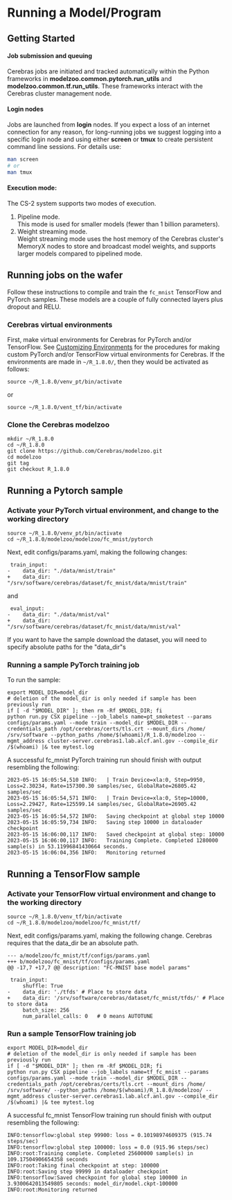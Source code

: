# Running a Model/Program

## Getting Started

#### Job submission and queuing

Cerebras jobs are initiated and tracked automatically within the Python frameworks in **modelzoo.common.pytorch.run_utils** and **modelzoo.common.tf.run_utils**. These frameworks interact with the Cerebras cluster management node.

#### Login nodes

Jobs are launched from **login** nodes.
If you expect a loss of an internet connection for any reason, for long-running jobs we suggest logging into a specific login node and using either **screen** or **tmux** to create persistent command line sessions.  For details use:

```bash
man screen
# or
man tmux
```

#### Execution mode:

The CS-2 system supports two modes of execution.<br>
1. Pipeline mode.<br>
This mode is used for smaller models (fewer than 1 billion parameters). <br>
2. Weight streaming mode.<br>
Weight streaming mode uses the host memory of the Cerebras cluster's MemoryX nodes to store and broadcast model weights, and supports larger models compared to pipelined mode.<br>

## Running jobs on the wafer

Follow these instructions to compile and train the `fc_mnist` TensorFlow and PyTorch samples. These models are a couple of fully connected layers plus dropout and RELU. <br>

### Cerebras virtual environments
<!---
Read-only virtual environments for TensorFlow and PyTorch are available with

```console
source /srv/software/cerebras/venvs/venv_tf/bin/activate
```

or

```console
source /srv/software/cerebras/venvs/venv_pt/bin/activate
```

These are sufficient for running samples, but you may want to make your own virtual environment(s) for the installation of additional packages. <br>
See [Customizing Environments](./customizing-environment.md) for the procedures for making custom TensorFlow and PyTorch virtual environments for Cerebras.
--->
First, make virtual environments for Cerebras for PyTorch and/or TensorFlow.
See [Customizing Environments](./customizing-environment.md) for the procedures for making custom PyTorch and/or TensorFlow virtual environments for Cerebras.
If the environments are made in ```~/R_1.8.0/```, then they would be activated as follows:
```console
source ~/R_1.8.0/venv_pt/bin/activate
```
or
```console
source ~/R_1.8.0/vent_tf/bin/activate
```

### Clone the Cerebras modelzoo

```console
mkdir ~/R_1.8.0
cd ~/R_1.8.0
git clone https://github.com/Cerebras/modelzoo.git
cd modelzoo
git tag
git checkout R_1.8.0
```
## Running a Pytorch sample

### Activate your PyTorch virtual environment, and change to the working directory

```console
source ~/R_1.8.0/venv_pt/bin/activate
cd ~/R_1.8.0/modelzoo/modelzoo/fc_mnist/pytorch
```

Next, edit configs/params.yaml, making the following changes:

```text
 train_input:
-    data_dir: "./data/mnist/train"
+    data_dir: "/srv/software/cerebras/dataset/fc_mnist/data/mnist/train"
```

and

```text
 eval_input:
-    data_dir: "./data/mnist/val"
+    data_dir: "/srv/software/cerebras/dataset/fc_mnist/data/mnist/val"
```

If you want to have the sample download the dataset, you will need to specify absolute paths for the "data_dir"s

### Running a sample PyTorch training job

To run the sample:

```console
export MODEL_DIR=model_dir
# deletion of the model_dir is only needed if sample has been previously run
if [ -d "$MODEL_DIR" ]; then rm -Rf $MODEL_DIR; fi
python run.py CSX pipeline --job_labels name=pt_smoketest --params configs/params.yaml --mode train --model_dir $MODEL_DIR --credentials_path /opt/cerebras/certs/tls.crt --mount_dirs /home/ /srv/software --python_paths /home/$(whoami)/R_1.8.0/modelzoo --mgmt_address cluster-server.cerebras1.lab.alcf.anl.gov --compile_dir /$(whoami) |& tee mytest.log
```

A successful fc_mnist PyTorch training run should finish with output resembling the following:

```text
2023-05-15 16:05:54,510 INFO:   | Train Device=xla:0, Step=9950, Loss=2.30234, Rate=157300.30 samples/sec, GlobalRate=26805.42 samples/sec
2023-05-15 16:05:54,571 INFO:   | Train Device=xla:0, Step=10000, Loss=2.29427, Rate=125599.14 samples/sec, GlobalRate=26905.42 samples/sec
2023-05-15 16:05:54,572 INFO:   Saving checkpoint at global step 10000
2023-05-15 16:05:59,734 INFO:   Saving step 10000 in dataloader checkpoint
2023-05-15 16:06:00,117 INFO:   Saved checkpoint at global step: 10000
2023-05-15 16:06:00,117 INFO:   Training Complete. Completed 1280000 sample(s) in 53.11996841430664 seconds.
2023-05-15 16:06:04,356 INFO:   Monitoring returned
```

## Running a TensorFlow sample

### Activate your TensorFlow virtual environment and change to the working directory

```console
source ~/R_1.8.0/venv_tf/bin/activate
cd ~/R_1.8.0/modelzoo/modelzoo/fc_mnist/tf/
```
<!---
or

```console
source /srv/software/cerebras/venvs/venv_tf/bin/activate
cd ~/R_1.8.0/modelzoo/modelzoo/fc_mnist/tf/
```
--->

Next, edit configs/params.yaml, making the following change. Cerebras requires that the data_dir be an absolute path.

```text
--- a/modelzoo/fc_mnist/tf/configs/params.yaml
+++ b/modelzoo/fc_mnist/tf/configs/params.yaml
@@ -17,7 +17,7 @@ description: "FC-MNIST base model params"

 train_input:
     shuffle: True
-    data_dir: './tfds' # Place to store data
+    data_dir: '/srv/software/cerebras/dataset/fc_mnist/tfds/' # Place to store data
     batch_size: 256
     num_parallel_calls: 0   # 0 means AUTOTUNE
```

### Run a sample TensorFlow training job

```console
export MODEL_DIR=model_dir
# deletion of the model_dir is only needed if sample has been previously run
if [ -d "$MODEL_DIR" ]; then rm -Rf $MODEL_DIR; fi
python run.py CSX pipeline --job_labels name=tf_fc_mnist --params configs/params.yaml --mode train --model_dir $MODEL_DIR --credentials_path /opt/cerebras/certs/tls.crt --mount_dirs /home/ /srv/software/ --python_paths /home/$(whoami)/R_1.8.0/modelzoo/ --mgmt_address cluster-server.cerebras1.lab.alcf.anl.gov --compile_dir /$(whoami) |& tee mytest.log
```

A successful fc_mnist TensorFlow training run should finish with output resembling the following:

```text
INFO:tensorflow:global step 99900: loss = 0.10198974609375 (915.74 steps/sec)
INFO:tensorflow:global step 100000: loss = 0.0 (915.96 steps/sec)
INFO:root:Training complete. Completed 25600000 sample(s) in 109.17504906654358 seconds
INFO:root:Taking final checkpoint at step: 100000
INFO:root:Saving step 99999 in dataloader checkpoint
INFO:tensorflow:Saved checkpoint for global step 100000 in 3.9300642013549805 seconds: model_dir/model.ckpt-100000
INFO:root:Monitoring returned
```

